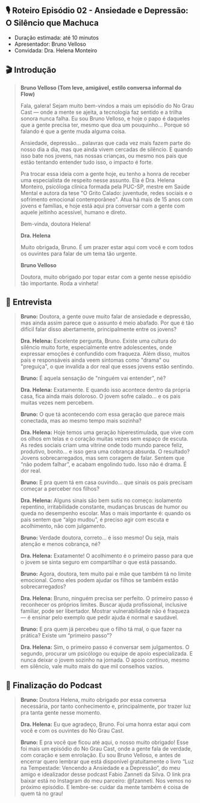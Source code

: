  ## 🎙️ **Roteiro Episódio 02 - Ansiedade e Depressão: O Silêncio que Machuca**

* Duração estimada: até 10 minutos
* Apresentador: Bruno Velloso
* Convidada: Dra. Helena Monteiro

## 🎬 **Introdução**

> **Bruno Velloso (Tom leve, amigável, estilo conversa informal do Flow)**
>
> Fala, galera! Sejam muito bem-vindos a mais um episódio do No Grau Cast — onde a mente se ajeita, a tecnologia faz sentido e a trilha sonora nunca falha.
> Eu sou Bruno Velloso, e hoje o papo é daqueles que a gente precisa ter, mesmo que doa um pouquinho... Porque só falando é que a gente muda alguma coisa.
>
> Ansiedade, depressão... palavras que cada vez mais fazem parte do nosso dia a dia, mas que ainda vivem cercadas de silêncio. 
> E quando isso bate nos jovens, nas nossas crianças, ou mesmo nos pais que estão tentando entender tudo isso, o impacto é forte.
>
> Pra trocar essa ideia com a gente hoje, eu tenho a honra de receber uma especialista de respeito nesse assunto.
> Ela é Dra. Helena Monteiro, psicóloga clínica formada pela PUC-SP, mestre em Saúde Mental e autora da tese "O Grito Calado: juventude, redes sociais e o sofrimento emocional contemporâneo". Atua há mais de 15 
> anos com jovens e famílias, e hoje está aqui pra conversar com a gente com aquele jeitinho acessível, humano e direto.
>
> Bem-vinda, doutora Helena!
>
> **Dra. Helena**
>
> Muito obrigada, Bruno. É um prazer estar aqui com você e com todos os ouvintes para falar de um tema tão urgente.
>
> **Bruno Velloso**
>
> Doutora, muito obrigado por topar estar com a gente nesse episódio tão importante. Roda a vinheta! 

## 🧩 **Entrevista**

> **Bruno:** Doutora, a gente ouve muito falar de ansiedade e depressão, mas ainda assim parece que o assunto é meio abafado. Por que é tão difícil falar disso abertamente, principalmente entre os jovens?
>
> **Dra. Helena:** Excelente pergunta, Bruno. Existe uma cultura do silêncio muito forte, especialmente entre adolescentes, onde expressar emoções é confundido com fraqueza. Além disso, muitos pais e
> responsáveis ainda veem sintomas como "drama" ou "preguiça", o que invalida a dor real que esses jovens estão sentindo.
>
> **Bruno:** É aquela sensação de "ninguém vai entender", né?
>
> **Dra. Helena:** Exatamente. E quando isso acontece dentro da própria casa, fica ainda mais doloroso.
> O jovem sofre calado... e os pais muitas vezes nem percebem.
>
> **Bruno:** O que tá acontecendo com essa geração que parece mais conectada, mas ao mesmo tempo mais sozinha?
>
> **Dra. Helena:** Hoje temos uma geração hiperestimulada, que vive com os olhos em telas e o coração muitas vezes sem espaço de escuta. As redes sociais criam uma vitrine onde todo mundo parece feliz,
> produtivo, bonito… e isso gera uma cobrança absurda.
> O resultado? Jovens sobrecarregados, mas sem coragem de falar. Sentem que “não podem falhar”, e acabam engolindo tudo. Isso não é drama. É dor real.
> 
> **Bruno:** E pra quem tá em casa ouvindo... que sinais os pais precisam começar a perceber nos filhos?
>
> **Dra. Helena:** Alguns sinais são bem sutis no começo: isolamento repentino, irritabilidade constante, mudanças bruscas de humor ou queda no desempenho escolar.
> Mas o mais importante é: quando os pais sentem que “algo mudou”, é preciso agir com escuta e acolhimento, não com julgamento.
> 
> **Bruno:** Verdade doutora, correto... é isso mesmo! Ou seja, mais atenção e menos cobrança, né?
>
> **Dra. Helena:** Exatamente! O acolhimento é o primeiro passo para que o jovem se sinta seguro em compartilhar o que está passando.
>
> **Bruno:** Agora, doutora, tem muito pai e mãe que também tá no limite emocional. Como eles podem ajudar os filhos se também estão sobrecarregados?
>
> **Dra. Helena:** Bruno, ninguém precisa ser perfeito. O primeiro passo é reconhecer os próprios limites. Buscar ajuda profissional, inclusive familiar, pode ser libertador. Mostrar vulnerabilidade não é
> fraqueza — é ensinar pelo exemplo que pedir ajuda é normal e saudável.
>
> **Bruno:** E pra quem já percebeu que o filho tá mal, o que fazer na prática? Existe um “primeiro passo”?
>
> **Dra. Helena:** Sim, o primeiro passo é conversar sem julgamentos. O segundo, procurar um psicólogo ou equipe de apoio especializada. E nunca deixar o jovem sozinho na jornada. O apoio contínuo, mesmo em
> silêncio, vale muito mais do que mil conselhos vazios.

## 🎤 **Finalização do Podcast**

> **Bruno:** Doutora Helena, muito obrigado por essa conversa necessária, por tanto conhecimento e, principalmente, por trazer luz pra tanta gente nesse momento.
>
> **Dra. Helena:** Eu que agradeço, Bruno. Foi uma honra estar aqui com você e com os ouvintes do No Grau Cast.
>
> **Bruno:** E pra você que ficou até aqui, o nosso muito obrigado!
> Esse foi mais um episódio do No Grau Cast, onde a gente fala de verdade, com coração e sem enrolação.
> Eu sou Bruno Velloso, e antes de encerrar quero lembrar que está disponível gratuitamente o livro “Luz na Tempestade: Vencendo a Ansiedade e a Depressão”, do meu amigo e idealizador desse podcast
> Fabio Zanneti da Silva.
> O link pra baixar está no Instagram do meu parceiro: @fzanneti.
> Nos vemos no próximo episódio. E lembre-se: cuidar da mente também é coisa de quem tá no grau!
